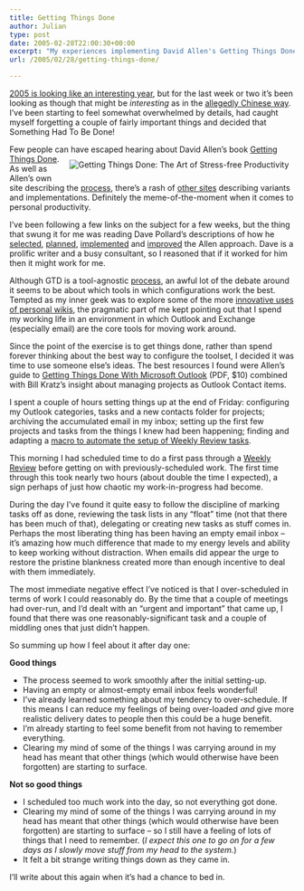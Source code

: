```yaml
---
title: Getting Things Done
author: Julian
type: post
date: 2005-02-28T22:00:30+00:00
excerpt: "My experiences implementing David Allen's Getting Things Done method."
url: /2005/02/28/getting-things-done/

---
```

[2005 is looking like an interesting year][1], but for the last week or two it&#8217;s been looking as though that might be _interesting_ as in the [allegedly Chinese way][2]. I&#8217;ve been starting to feel somewhat overwhelmed by details, had caught myself forgetting a couple of fairly important things and decided that Something Had To Be Done!

Few people can have escaped hearing about David Allen&#8217;s book [Getting Things Done][3].[<img style="float:right; margin: 10px;" src="https://images.amazon.com/images/P/0749922648.02._SCMZZZZZZZ_.jpg" alt="Getting Things Done: The Art of Stress-free Productivity" />][3] As well as Allen&#8217;s own site describing the [process][4], there&#8217;s a rash of [other sites][5] describing variants and implementations. Definitely the meme-of-the-moment when it comes to personal productivity. 

I&#8217;ve been following a few links on the subject for a few weeks, but the thing that swung it for me was reading Dave Pollard&#8217;s descriptions of how he [selected][6], [planned][7], [implemented][8] and [improved][9] the Allen approach. Dave is a prolific writer and a busy consultant, so I reasoned that if it worked for him then it might work for me.

Although <abbrev title="Getting Things Done">GTD</abbrev> is a tool-agnostic [process][4], an awful lot of the debate around it seems to be about which tools in which configurations work the best. Tempted as my inner geek was to explore some of the more [innovative uses of personal wikis][10], the pragmatic part of me kept pointing out that I spend my working life in an environment in which Outlook and Exchange (especially email) are the core tools for moving work around.

Since the point of the exercise is to get things done, rather than spend forever thinking about the best way to configure the toolset, I decided it was time to use someone else&#8217;s ideas. The best resources I found were Allen&#8217;s guide to [Getting Things Done With Microsoft Outlook][11] (PDF, $10) combined with Bill Kratz&#8217;s insight about <a hre="https://home.comcast.net/~whkratz/id3.htm">managing projects as Outlook Contact items</a>.

I spent a couple of hours setting things up at the end of Friday: configuring my Outlook categories, tasks and a new contacts folder for projects; archiving the accumulated email in my inbox; setting up the first few projects and tasks from the things I knew had been happening; finding and adapting a [macro to automate the setup of Weekly Review tasks][12].

This morning I had scheduled time to do a first pass through a [Weekly Review][13] before getting on with previously-scheduled work. The first time through this took nearly two hours (about double the time I expected), a sign perhaps of just how chaotic my work-in-progress had become. 

During the day I&#8217;ve found it quite easy to follow the discipline of marking tasks off as done, reviewing the task lists in any &#8220;float&#8221; time (not that there has been much of that), delegating or creating new tasks as stuff comes in. Perhaps the most liberating thing has been having an empty email inbox &#8211; it&#8217;s amazing how much difference that made to my energy levels and ability to keep working without distraction. When emails did appear the urge to restore the pristine blankness created more than enough incentive to deal with them immediately.

The most immediate negative effect I&#8217;ve noticed is that I over-scheduled in terms of work I could reasonably do. By the time that a couple of meetings had over-run, and I&#8217;d dealt with an &#8220;urgent and important&#8221; that came up, I found that there was one reasonably-significant task and a couple of middling ones that just didn&#8217;t happen.

So summing up how I feel about it after day one:

**Good things**

  * The process seemed to work smoothly after the initial setting-up.
  * Having an empty or almost-empty email inbox feels wonderful!
  * I&#8217;ve already learned something about my tendency to over-schedule. If this means I can reduce my feelings of being over-loaded _and_ give more realistic delivery dates to people then this could be a huge benefit.
  * I&#8217;m already starting to feel some benefit from not having to remember everything.
  * Clearing my mind of some of the things I was carrying around in my head has meant that other things (which would otherwise have been forgotten) are starting to surface.

**Not so good things**

  * I scheduled too much work into the day, so not everything got done.
  * Clearing my mind of some of the things I was carrying around in my head has meant that other things (which would otherwise have been forgotten) are starting to surface &#8211; so I still have a feeling of lots of things that I need to remember. (_I expect this one to go on for a few days as I slowly move stuff from my head to the system._)
  * It felt a bit strange writing things down as they came in.

I&#8217;ll write about this again when it&#8217;s had a chance to bed in.

 [1]: https://www.synesthesia.co.uk/blog/archives/2005/01/20/five-and-a-half-weeks/
 [2]: https://www.bbc.co.uk/dna/hub/A807374
 [3]: https://www.amazon.co.uk/exec/obidos/redirect?tag=fivegocrazyinmid%26link_code=xm2%26camp=2025%26creative=165953%26path=https://www.amazon.co.uk/gp/redirect.html%253fASIN=0749922648%2526location=/o/ASIN/0749922648%25253FSubscriptionId=0EMV44A9A5YT1RVDGZ82 "View product details at Amazon"
 [4]: https://www.davidco.com/tips_tools/tip32.html
 [5]: https://del.icio.us/tag/gtd
 [6]: https://blogs.salon.com/0002007/2004/11/25.html
 [7]: https://blogs.salon.com/0002007/2004/11/30.html
 [8]: https://blogs.salon.com/0002007/2004/12/08.html
 [9]: https://blogs.salon.com/0002007/2004/12/23.html
 [10]: https://www.geekanddiva.com/tikiwiki/tiki-index.php?page=GettingThingsDoneOnwikidPad
 [11]: https://www.davidco.com/productDetail.php?id=43&IDoption=9
 [12]: https://michaelhyatt.blogs.com/workingsmart/2004/06/how_to_automate.html
 [13]: https://www.davidco.com/tips_tools/tip16.html